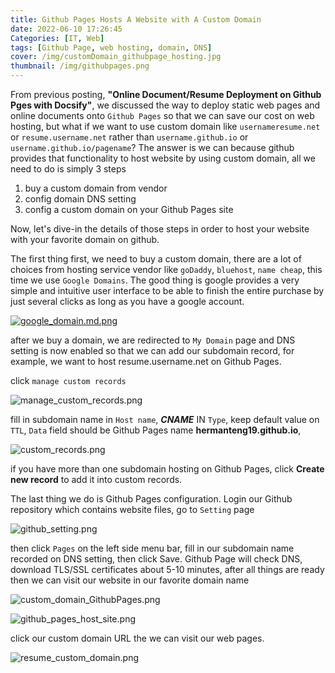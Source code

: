 ```yaml
---
title: Github Pages Hosts A Website with A Custom Domain
date: 2022-06-10 17:26:45
Categories: [IT, Web]
tags: [Github Page, web hosting, domain, DNS]
cover: /img/customDomain_githubpage_hosting.jpg
thumbnail: /img/githubpages.png
---
```


From previous posting, **"Online Document/Resume Deployment on Github Pges with Docsify"**, we discussed the way to deploy static web pages and online documents onto `Github Pages` so that we can save our cost on web hosting, but what if we want to use custom domain like `usernameresume.net` or `resume.username.net` rather than `username.github.io` or `username.github.io/pagename`? The answer is we can because github provides that functionality to host website by using custom domain, all we need to do is simply 3 steps

1. buy a custom domain from vendor
2. config domain DNS setting
3. config a custom domain on your Github Pages site

Now, let's dive-in the details of those steps in order to host your website with your favorite domain on github.

<!-- more -->

The first thing first, we need to buy a custom domain, there are a lot of choices from hosting service vendor like `goDaddy`, `bluehost`, `name cheap`, this time we use `Google Domains`. The good thing is google provides a very simple and intuitive user interface to be able to finish the entire purchase by just several clicks as long as you have a google account. 

[![google_domain.md.png](https://o.130014.xyz/2022/06/14/google_domain.md.png)](https://www.wailian.work/image/Q4QP2k)

after we buy a domain, we are redirected to `My Domain` page and DNS setting is now enabled so that we can add our subdomain record, for example, we want to host resume.username.net on Github Pages. 

click `manage custom records` 

![manage_custom_records.png](https://o.130014.xyz/2022/06/14/manage_custom_records.png)

fill in subdomain name in `Host name`, ***CNAME*** IN `Type`, keep default value on `TTL`, `Data` field should be Github Pages name **hermanteng19.github.io**,

![custom_records.png](https://o.130014.xyz/2022/06/14/custom_records.png)

if you have more than one subdomain hosting on Github Pages, click **Create new record** to add it into custom records.

The last thing we do is Github Pages configuration. Login our Github repository which contains website files, go to `Setting` page

![github_setting.png](https://o.130014.xyz/2022/06/14/github_setting.png)

then click `Pages` on the left side menu bar, fill in our subdomain name recorded on DNS setting, then click Save. Github Page will check DNS, download TLS/SSL certificates about 5-10 minutes, after all things are ready then we can visit our website in our favorite domain name

![custom_domain_GithubPages.png](https://o.130014.xyz/2022/06/14/custom_domain_GithubPages.png)

![github_pages_host_site.png](https://o.130014.xyz/2022/06/14/github_pages_host_site.png)

click our custom domain URL the we can visit our web pages.

![resume_custom_domain.png](https://o.130014.xyz/2022/06/14/resume_custom_domain.png)

